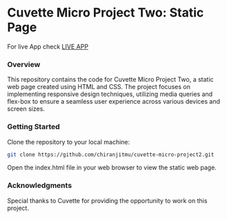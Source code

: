 # Cuvette Micro Project Two: Static Page

For live App check [LIVE APP](https://cuvette-micro-project2.netlify.app/)

### Overview

This repository contains the code for Cuvette Micro Project Two, a static web page created using HTML and CSS. The project focuses on implementing responsive design techniques, utilizing media queries and flex-box to ensure a seamless user experience across various devices and screen sizes.

### Getting Started

Clone the repository to your local machine:

```bash
git clone https://github.com/chiranjitmu/cuvette-micro-project2.git
```

Open the index.html file in your web browser to view the static web page.

### Acknowledgments

Special thanks to Cuvette for providing the opportunity to work on this project.
